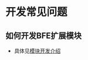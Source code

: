 # 开发常见问题

## 如何开发BFE扩展模块
- 具体见[模块开发介绍](https://github.com/bfenetworks/bfe/blob/develop/docs/zh_cn/modules/modules.md)
